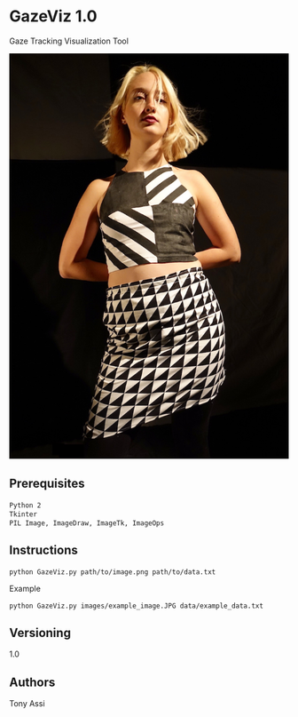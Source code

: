 # GazeViz 1.0

Gaze Tracking Visualization Tool

![Alt text](images/example_image.JPG?raw=true "Title")

## Prerequisites

```
Python 2
Tkinter
PIL Image, ImageDraw, ImageTk, ImageOps
```

## Instructions

```
python GazeViz.py path/to/image.png path/to/data.txt
```

Example
```
python GazeViz.py images/example_image.JPG data/example_data.txt
```

## Versioning

1.0

## Authors

Tony Assi






